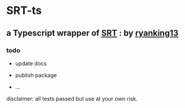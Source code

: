 # SRT-ts

## a Typescript wrapper of [SRT](https://github.com/ryanking13/SRT) : by [ryanking13](https://github.com/ryanking13)

### todo

- update docs

- publish package

- ...

disclaimer: all tests passed but use at your own risk.



